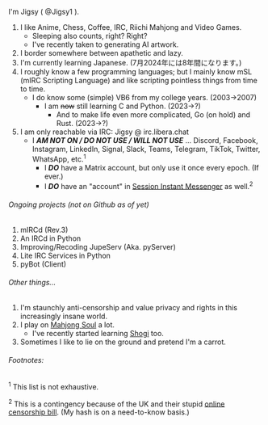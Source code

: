 I'm Jigsy ( @Jigsy1 ).

1. I like Anime, Chess, Coffee, IRC, Riichi Mahjong and Video Games.
   - Sleeping also counts, right? Right?
   - I've recently taken to generating AI artwork.
2. I border somewhere between apathetic and lazy.
3. I'm currently learning Japanese. (7月2024年には8年間になります。)
4. I roughly know a few programming languages; but I mainly know mSL (mIRC Scripting Language) and like scripting pointless things from time to time.
   - I do know some (simple) VB6 from my college years. (2003->2007)
      - I am ~~now~~ still learning C and Python. (2023->?)
         - And to make life even more complicated, Go (on hold) and Rust. (2023->?)
5. I am only reachable via IRC: Jigsy @ irc.libera.chat
   - I ***AM NOT ON / DO NOT USE / WILL NOT USE*** ... Discord, Facebook, Instagram, LinkedIn, Signal, Slack, Teams, Telegram, TikTok, Twitter, WhatsApp, etc.<sup>1</sup>
      - I ***DO*** have a Matrix account, but only use it once every epoch. (If ever.)
      - I ***DO*** have an "account" in <a href="https://getsession.org/download" target="_blank" title="Session Instant Messenger">Session Instant Messenger</a> as well.<sup>2</sup>

###### Ongoing projects (not on Github as of yet)

1. mIRCd (Rev.3)
2. An IRCd in Python
3. Improving/Recoding JupeServ (Aka. pyServer)
4. Lite IRC Services in Python
5. pyBot (Client)

###### Other things...

1. I'm staunchly anti-censorship and value privacy and rights in this increasingly insane world.
2. I play on <a href="https://mahjongsoul.game.yo-star.com/" target="_blank" title="Mahjong Soul">Mahjong Soul</a> a lot.
   - I've recently started learning <a href="https://lishogi.org/" target="_blank" title="Lishogi">Shogi</a> too.
3. Sometimes I like to lie on the ground and pretend I'm a carrot.

###### Footnotes:

<sup>1</sup> This list is not exhaustive.

<sup>2</sup> This is a contingency because of the UK and their stupid <a href="https://en.wikipedia.org/wiki/Online_Safety_Act_2023" target="_blank" title="Wikipedia">online censorship bill</a>. (My hash is on a need-to-know basis.)
